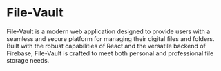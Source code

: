# File-Vault
File-Vault is a modern web application designed to provide users with a seamless and secure platform for managing their digital files and folders. Built with the robust capabilities of React and the versatile backend of Firebase, File-Vault is crafted to meet both personal and professional file storage needs.
